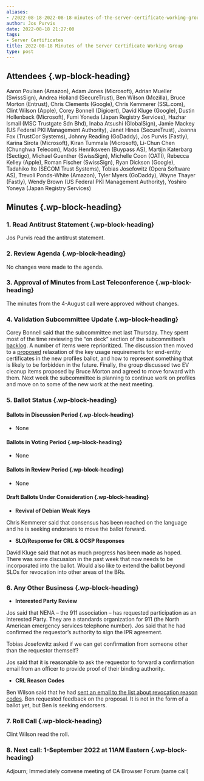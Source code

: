 ```yaml
---
aliases:
- /2022-08-18-2022-08-18-minutes-of-the-server-certificate-working-group/
author: Jos Purvis
date: 2022-08-18 21:27:00
tags:
- Server Certificates
title: 2022-08-18 Minutes of the Server Certificate Working Group
type: post
---
```


## Attendees {.wp-block-heading}

Aaron Poulsen (Amazon), Adam Jones (Microsoft), Adrian Mueller (SwissSign), Andrea Holland (SecureTrust), Ben Wilson (Mozilla), Bruce Morton (Entrust), Chris Clements (Google), Chris Kemmerer (SSL.com), Clint Wilson (Apple), Corey Bonnell (Digicert), David Kluge (Google), Dustin Hollenback (Microsoft), Fumi Yoneda (Japan Registry Services), Hazhar Ismail (MSC Trustgate Sdn Bhd), Inaba Atsushi (GlobalSign), Jamie Mackey (US Federal PKI Management Authority), Janet Hines (SecureTrust), Joanna Fox (TrustCor Systems), Johnny Reading (GoDaddy), Jos Purvis (Fastly), Karina Sirota (Microsoft), Kiran Tummala (Microsoft), Li-Chun Chen (Chunghwa Telecom), Mads Henriksveen (Buypass AS), Martijn Katerbarg (Sectigo), Michael Guenther (SwissSign), Michelle Coon (OATI), Rebecca Kelley (Apple), Roman Fischer (SwissSign), Ryan Dickson (Google), Tadahiko Ito (SECOM Trust Systems), Tobias Josefowitz (Opera Software AS), Trevoli Ponds-White (Amazon), Tyler Myers (GoDaddy), Wayne Thayer (Fastly), Wendy Brown (US Federal PKI Management Authority), Yoshiro Yoneya (Japan Registry Services)

## Minutes {.wp-block-heading}

### 1. Read Antitrust Statement {.wp-block-heading}

Jos Purvis read the antitrust statement.

### 2. Review Agenda {.wp-block-heading}

No changes were made to the agenda.

### 3. Approval of Minutes from Last Teleconference {.wp-block-heading}

The minutes from the 4-August call were approved without changes.

### 4. Validation Subcommittee Update {.wp-block-heading}

Corey Bonnell said that the subcommittee met last Thursday. They spent most of the time reviewing the “on deck” section of the subcommittee’s [backlog][1]. A number of items were reprioritized. The discussion then moved to a [proposed][2] relaxation of the key usage requirements for end-entity certificates in the new profiles ballot, and how to represent something that is likely to be forbidden in the future. Finally, the group discussed two EV cleanup items proposed by Bruce Morton and agreed to move forward with them. Next week the subcommittee is planning to continue work on profiles and move on to some of the new work at the next meeting.

### 5. Ballot Status {.wp-block-heading}

#### Ballots in Discussion Period {.wp-block-heading}

- None

#### Ballots in Voting Period {.wp-block-heading}

- None

#### Ballots in Review Period {.wp-block-heading}

- None

#### Draft Ballots Under Consideration {.wp-block-heading}

- **Revival of Debian Weak Keys**

Chris Kemmerer said that consensus has been reached on the language and he is seeking endorsers to move the ballot forward.

- **SLO/Response for CRL & OCSP Responses**

David Kluge said that not as much progress has been made as hoped. There was some discussion in the past week that now needs to be incorporated into the ballot. Would also like to extend the ballot beyond SLOs for revocation into other areas of the BRs.

### 6. Any Other Business {.wp-block-heading}

- **Interested Party Review**

Jos said that NENA – the 911 association – has requested participation as an Interested Party. They are a standards organization for 911 (the North American emergency services telephone number). Jos said that he had confirmed the requestor’s authority to sign the IPR agreement.

Tobias Josefowitz asked if we can get confirmation from someone other than the requestor themself?

Jos said that it is reasonable to ask the requestor to forward a confirmation email from an officer to provide proof of their binding authority.

- **CRL Reason Codes**

Ben Wilson said that he had [sent an email to the list about revocation reason codes][3]. Ben requested feedback on the proposal. It is not in the form of a ballot yet, but Ben is seeking endorsers.

### 7. Roll Call {.wp-block-heading}

Clint Wilson read the roll.

### 8. Next call: 1-September 2022 at 11AM Eastern {.wp-block-heading}

Adjourn; Immediately convene meeting of CA Browser Forum (same call)

[1]: https://github.com/orgs/cabforum/projects/1
[2]: https://github.com/cabforum/servercert/pull/376
[3]: https://lists.cabforum.org/pipermail/servercert-wg/2022-July/003273.html